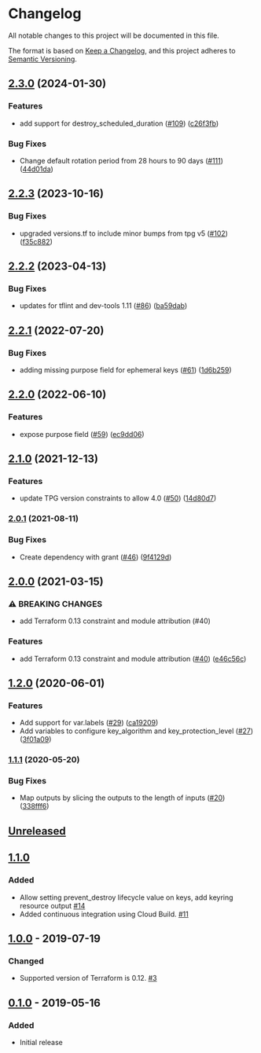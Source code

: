 # Changelog

All notable changes to this project will be documented in this file.

The format is based on
[Keep a Changelog](https://keepachangelog.com/en/1.0.0/),
and this project adheres to
[Semantic Versioning](https://semver.org/spec/v2.0.0.html).

## [2.3.0](https://github.com/terraform-google-modules/terraform-google-kms/compare/v2.2.3...v2.3.0) (2024-01-30)


### Features

* add support for destroy_scheduled_duration ([#109](https://github.com/terraform-google-modules/terraform-google-kms/issues/109)) ([c26f3fb](https://github.com/terraform-google-modules/terraform-google-kms/commit/c26f3fb91186d809bbc4c7856fe6a73c9b193344))


### Bug Fixes

* Change default rotation period from 28 hours to 90 days  ([#111](https://github.com/terraform-google-modules/terraform-google-kms/issues/111)) ([44d01da](https://github.com/terraform-google-modules/terraform-google-kms/commit/44d01da9fc471b03b48bbf67bc977b7d98a19d79))

## [2.2.3](https://github.com/terraform-google-modules/terraform-google-kms/compare/v2.2.2...v2.2.3) (2023-10-16)


### Bug Fixes

* upgraded versions.tf to include minor bumps from tpg v5 ([#102](https://github.com/terraform-google-modules/terraform-google-kms/issues/102)) ([f35c882](https://github.com/terraform-google-modules/terraform-google-kms/commit/f35c8822ba48b1deff1c996a2cffe83bc9ba59c9))

## [2.2.2](https://github.com/terraform-google-modules/terraform-google-kms/compare/v2.2.1...v2.2.2) (2023-04-13)


### Bug Fixes

* updates for tflint and dev-tools 1.11 ([#86](https://github.com/terraform-google-modules/terraform-google-kms/issues/86)) ([ba59dab](https://github.com/terraform-google-modules/terraform-google-kms/commit/ba59dabda03d1375f63ed2b0c224d99c3bd5702b))

## [2.2.1](https://github.com/terraform-google-modules/terraform-google-kms/compare/v2.2.0...v2.2.1) (2022-07-20)


### Bug Fixes

* adding missing purpose field for ephemeral keys ([#61](https://github.com/terraform-google-modules/terraform-google-kms/issues/61)) ([1d6b259](https://github.com/terraform-google-modules/terraform-google-kms/commit/1d6b259d9796ac1cc76ee424966e2771ee93ee4b))

## [2.2.0](https://github.com/terraform-google-modules/terraform-google-kms/compare/v2.1.0...v2.2.0) (2022-06-10)


### Features

* expose purpose field ([#59](https://github.com/terraform-google-modules/terraform-google-kms/issues/59)) ([ec9dd06](https://github.com/terraform-google-modules/terraform-google-kms/commit/ec9dd06b654b482dd9896adc7ae27f39cf483cf7))

## [2.1.0](https://www.github.com/terraform-google-modules/terraform-google-kms/compare/v2.0.1...v2.1.0) (2021-12-13)


### Features

* update TPG version constraints to allow 4.0 ([#50](https://www.github.com/terraform-google-modules/terraform-google-kms/issues/50)) ([14d80d7](https://www.github.com/terraform-google-modules/terraform-google-kms/commit/14d80d70966ff2ea64481cca83e8acbfff3fa65b))

### [2.0.1](https://www.github.com/terraform-google-modules/terraform-google-kms/compare/v2.0.0...v2.0.1) (2021-08-11)


### Bug Fixes

* Create dependency with grant ([#46](https://www.github.com/terraform-google-modules/terraform-google-kms/issues/46)) ([9f4129d](https://www.github.com/terraform-google-modules/terraform-google-kms/commit/9f4129d87799c1c22c388e1a3808717b09a58ab3))

## [2.0.0](https://www.github.com/terraform-google-modules/terraform-google-kms/compare/v1.2.0...v2.0.0) (2021-03-15)


### ⚠ BREAKING CHANGES

* add Terraform 0.13 constraint and module attribution (#40)

### Features

* add Terraform 0.13 constraint and module attribution ([#40](https://www.github.com/terraform-google-modules/terraform-google-kms/issues/40)) ([e46c56c](https://www.github.com/terraform-google-modules/terraform-google-kms/commit/e46c56c683961ceb750684409cbdfdff4492031d))

## [1.2.0](https://www.github.com/terraform-google-modules/terraform-google-kms/compare/v1.1.1...v1.2.0) (2020-06-01)


### Features

* Add support for var.labels ([#29](https://www.github.com/terraform-google-modules/terraform-google-kms/issues/29)) ([ca19209](https://www.github.com/terraform-google-modules/terraform-google-kms/commit/ca19209f19c4679d9f5d663b05a8c7b9b7edc702))
* Add variables to configure key_algorithm and key_protection_level  ([#27](https://www.github.com/terraform-google-modules/terraform-google-kms/issues/27)) ([3f01a09](https://www.github.com/terraform-google-modules/terraform-google-kms/commit/3f01a09f816da0b39f1ab35bed8f6cea694bed57))

### [1.1.1](https://www.github.com/terraform-google-modules/terraform-google-kms/compare/v1.1.0...v1.1.1) (2020-05-20)


### Bug Fixes

* Map outputs by slicing the outputs to the length of inputs ([#20](https://www.github.com/terraform-google-modules/terraform-google-kms/issues/20)) ([338fff6](https://www.github.com/terraform-google-modules/terraform-google-kms/commit/338fff65ea1ae1cefcb40ed8166268d4400b7038))

## [Unreleased]

## [1.1.0]

### Added

- Allow setting prevent_destroy lifecycle value on keys, add keyring resource output [#14]
- Added continuous integration using Cloud Build. [#11]

## [1.0.0] - 2019-07-19

### Changed

- Supported version of Terraform is 0.12. [#3]

## [0.1.0] - 2019-05-16

### Added

- Initial release

[Unreleased]: https://github.com/terraform-google-modules/terraform-google-kms/compare/v1.0.0...HEAD
[1.1.0]: https://github.com/terraform-google-modules/terraform-google-kms/releases/tag/v1.1.0
[1.0.0]: https://github.com/terraform-google-modules/terraform-google-kms/releases/tag/v1.0.0
[0.1.0]: https://github.com/terraform-google-modules/terraform-google-kms/releases/tag/v0.1.0

[#14]: https://github.com/terraform-google-modules/terraform-google-kms/pull/11
[#11]: https://github.com/terraform-google-modules/terraform-google-kms/pull/11
[#3]: https://github.com/terraform-google-modules/terraform-google-kms/pull/3
